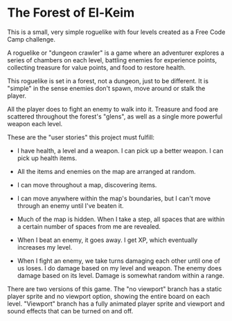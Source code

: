 # The Forest of El-Keim

This is a small, very simple roguelike with four levels created as a Free Code Camp challenge.

A roguelike or "dungeon crawler" is a game where an adventurer explores a series of chambers on each level, battling enemies for experience points, collecting treasure for value points, and food to restore health.

This roguelike is set in a forest, not a dungeon, just to be different. It is "simple" in the sense enemies don't spawn, move around or stalk the player.

All the player does to fight an enemy to walk into it. Treasure and food are scattered throughout the forest's "glens", as well as a single more powerful weapon each level.

These are the "user stories" this project must fulfill:

* I have health, a level and a weapon. I can pick up a better weapon. I can pick up health items.

* All the items and enemies on the map are arranged at random.

* I can move throughout a map, discovering items.

* I can move anywhere within the map's boundaries, but I can't move through an enemy until I've beaten it.

* Much of the map is hidden. When I take a step, all spaces that are within a certain number of spaces from me are revealed. 

* When I beat an enemy, it goes away. I get XP, which eventually increases my level.

* When I fight an enemy, we take turns damaging each other until one of us loses. I do damage based on my level and weapon. The enemy does damage based on its level. Damage is somewhat random within a range.

There are two versions of this game. The "no viewport" branch has a static player sprite and no viewport option, showing the entire board on each level. "Viewport" branch has a fully animated player sprite and viewport and sound effects that can be turned on and off.

